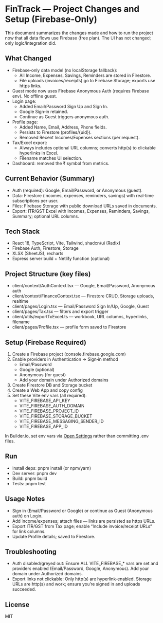 # FinTrack — Project Changes and Setup (Firebase‑Only)

This document summarizes the changes made and how to run the project now that all data flows use Firebase (free plan). The UI has not changed; only logic/integration did.

## What Changed

- Firebase‑only data model (no localStorage fallback):
  - All Income, Expenses, Savings, Reminders are stored in Firestore.
  - File uploads (invoices/receipts) go to Firebase Storage; exports use https links.
- Guest mode now uses Firebase Anonymous Auth (requires Firebase env). No offline guest.
- Login page:
  - Added Email/Password Sign Up and Sign In.
  - Google Sign‑in retained.
  - Continue as Guest triggers anonymous auth.
- Profile page:
  - Added Name, Email, Address, Phone fields.
  - Persists to Firestore (profiles/{uid}).
  - Removed Recent Incomes/Expenses sections (per request).
- Tax/Excel export:
  - Always includes optional URL columns; converts http(s) to clickable hyperlinks in Excel.
  - Filename matches UI selection.
- Dashboard: removed the ₹ symbol from metrics.

## Current Behavior (Summary)

- Auth (required): Google, Email/Password, or Anonymous (guest).
- Data: Firestore (incomes, expenses, reminders, savings) with real‑time subscriptions per user.
- Files: Firebase Storage with public download URLs saved in documents.
- Export: ITR/GST Excel with Incomes, Expenses, Reminders, Savings, Summary; optional URL columns.

## Tech Stack

- React 18, TypeScript, Vite, Tailwind, shadcn/ui (Radix)
- Firebase Auth, Firestore, Storage
- XLSX (SheetJS), recharts
- Express server build + Netlify function (optional)

## Project Structure (key files)

- client/context/AuthContext.tsx — Google, Email/Password, Anonymous auth
- client/context/FinanceContext.tsx — Firestore CRUD, Storage uploads, realtime
- client/pages/Login.tsx — Email/Password Sign In/Up, Google, Guest
- client/pages/Tax.tsx — filters and export trigger
- client/utils/exportToExcel.ts — workbook, URL columns, hyperlinks, filename
- client/pages/Profile.tsx — profile form saved to Firestore

## Setup (Firebase Required)

1) Create a Firebase project (console.firebase.google.com)
2) Enable providers in Authentication → Sign‑in method
   - Email/Password
   - Google (optional)
   - Anonymous (for guest)
   - Add your domain under Authorized domains
3) Create Firestore DB and Storage bucket
4) Create a Web App and copy config
5) Set these Vite env vars (all required):
   - VITE_FIREBASE_API_KEY
   - VITE_FIREBASE_AUTH_DOMAIN
   - VITE_FIREBASE_PROJECT_ID
   - VITE_FIREBASE_STORAGE_BUCKET
   - VITE_FIREBASE_MESSAGING_SENDER_ID
   - VITE_FIREBASE_APP_ID

In Builder.io, set env vars via [Open Settings](#open-settings) rather than committing .env files.

## Run

- Install deps: pnpm install (or npm/yarn)
- Dev server: pnpm dev
- Build: pnpm build
- Tests: pnpm test

## Usage Notes

- Sign in (Email/Password or Google) or continue as Guest (Anonymous auth) on Login.
- Add income/expenses; attach files — links are persisted as https URLs.
- Export ITR/GST from Tax page; enable “Include invoice/receipt URLs” for link columns.
- Update Profile details; saved to Firestore.

## Troubleshooting

- Auth disabled/greyed out: Ensure ALL VITE_FIREBASE_* vars are set and providers enabled (Email/Password, Google, Anonymous). Add your domain under Authorized domains.
- Export links not clickable: Only http(s) are hyperlink‑enabled. Storage URLs are http(s) and work; ensure you’re signed in and uploads succeeded.

## License

MIT
